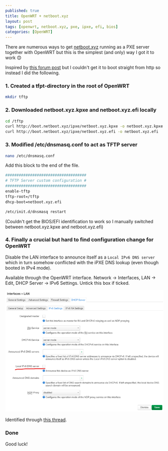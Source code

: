 ```yaml
---
published: true
title: OpenWRT + netboot.xyz
layout: post
tags: [openwrt, netboot.xyz, pxe, ipxe, efi, bios]
categories: [OpenWRT]
---
```


There are numerous ways to get [netboot.xyz](https://netboot.xyz/) running as a PXE server together with OpenWRT but this is the simplest (and only) way I got it to work 😊

Inspired by [this forum post](https://forum.openwrt.org/t/dnsmasq-pxe-boot-using-netboot-xyz/56075/4) but I couldn't get it to boot straight from http so instead I did the following.

### 1. Created a tfpt-directory in the root of OpenWRT

```bash
mkdir tftp
```

### 2. Downloaded netboot.xyz.kpxe and netboot.xyz.efi locally

```bash
cd /tftp
curl http://boot.netboot.xyz/ipxe/netboot.xyz.kpxe -o netboot.xyz.kpxe
curl http://boot.netboot.xyz/ipxe/netboot.xyz.efi -o netboot.xyz.efi
```

### 3. Modified /etc/dnsmasq.conf to act as TFTP server

```bash
nano /etc/dnsmasq.conf
```

Add this block to the end of the file.

```bash
####################################
# TFTP Server custom configuration #
####################################
enable-tftp
tftp-root=/tftp
dhcp-boot=netboot.xyz.efi
```

```bash
/etc/init.d/dnsmasq restart
```

(Couldn't get the BIOS/EFI identification to work so I manually switched between netboot.xyz.kpxe and netboot.xyz.efi)

### 4. Finally a crucial but hard to find configuration change for OpenWRT

Disable the LAN interface to announce itself as a `Local IPv6 DNS server` which in turn somehow conflicted with the iPXE DNS lookup (even though booted in IPv4 mode).

Available through the OpenWRT interface. Network -> Interfaces, LAN -> Edit, DHCP Server -> 
IPv6 Settings. Untick this box if ticked.

![local-ipv6-dns-server](https://raw.githubusercontent.com/wikar/wikar.github.io/master/assets/images/2022-07-12-openwrt-netbootxyz/local-ipv6-dns-server.png)

Identified through [this thread](https://github.com/netbootxyz/netboot.xyz/issues/283).

### Done

Good luck!